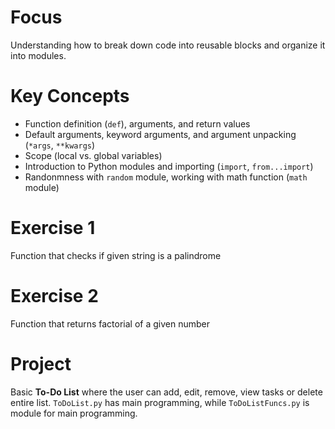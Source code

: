 # Focus
Understanding how to break down code into reusable blocks and organize it into modules.

# Key Concepts
- Function definition (`def`), arguments, and return values
- Default arguments, keyword arguments, and argument unpacking (`*args`, `**kwargs`)
- Scope (local vs. global variables)
- Introduction to Python modules and importing (`import`, `from...import`)
- Randonmness with `random` module, working with math function (`math` module)

# Exercise 1
Function that checks if given string is a palindrome

# Exercise 2
Function that returns factorial of a given number

# Project
Basic **To-Do List** where the user can add, edit, remove, view tasks or delete entire list.
`ToDoList.py` has main programming, while `ToDoListFuncs.py` is module for main programming.
